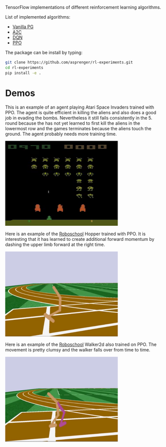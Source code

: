 
TensorFlow implementations of different reinforcement learning algorithms.

List of implemented algorithms:

- [Vanilla PG](rlexperiments/pg)
- [A2C](rlexperiments/a2c)
- [DQN](rlexperiments/dqn)
- [PPO](rlexperiments/ppo)

The package can be install by typing:

```bash
git clone https://github.com/asprenger/rl-experiments.git
cd rl-experiments
pip install -e .
```

# Demos

This is an example of an agent playing Atari Space Invaders trained with PPO. The agent is quite efficient in killing the aliens and 
also does a good job in evading the bombs. Nevertheless it still fails consistently in the 5. round because the has not yet learned 
to first kill the aliens in the lowermost row and the games terminates because the aliens touch the ground. The agent probably needs 
more training time.

<a href="https://www.youtube.com/watch?v=LYt4_W7SbPY"><img src="images/SpaceInvaders.png" width="360" height="270"/></a>

Here is an example of the [Roboschool](https://github.com/openai/roboschool) Hopper trained with PPO. It is interesting
that it has learned to create additional forward momentum by dashing the upper limb forward at the right time.

<a href="http://www.youtube.com/watch?v=SjIGbM5uqCY"><img src="images/RoboschoolHopper.png" width="360" height="270"/></a>

Here is an example of the [Roboschool](https://github.com/openai/roboschool) Walker2d also trained on PPO. The movement 
is pretty clumsy and the walker falls over from time to time.

<a href="http://www.youtube.com/watch?v=qmfJQRleo5A"><img src="images/RoboschoolWalker2d.png" width="360" height="270"/></a>
